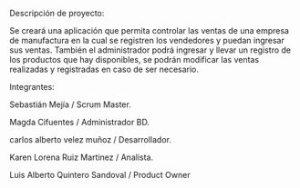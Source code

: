 ﻿
Descripción de proyecto:

Se creará una aplicación que permita controlar las ventas de una empresa de manufactura en la cual se registren los vendedores y puedan ingresar sus ventas.
También el administrador podrá ingresar y llevar un registro de los productos que hay disponibles, se podrán modificar las ventas realizadas y registradas en caso de ser
necesario.

Integrantes:

Sebastián Mejía / Scrum Master.

Magda Cifuentes / Administrador BD.

carlos alberto velez muñoz / Desarrollador.

Karen Lorena Ruiz Martinez / Analista.

Luis Alberto Quintero Sandoval / Product Owner



